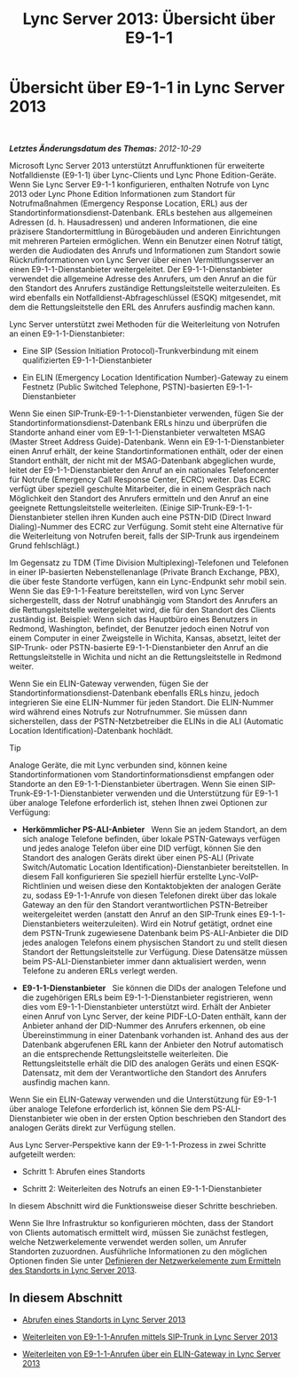 ﻿---
title: 'Lync Server 2013: Übersicht über E9-1-1'
TOCTitle: Übersicht über E9-1-1
ms:assetid: c01e6774-bc9f-4c5b-a60b-478b7317b2b7
ms:mtpsurl: https://technet.microsoft.com/de-de/library/Gg412936(v=OCS.15)
ms:contentKeyID: 49295284
ms.date: 05/19/2016
mtps_version: v=OCS.15
ms.translationtype: HT
---

# Übersicht über E9-1-1 in Lync Server 2013

 

_**Letztes Änderungsdatum des Themas:** 2012-10-29_

Microsoft Lync Server 2013 unterstützt Anruffunktionen für erweiterte Notfalldienste (E9-1-1) über Lync-Clients und Lync Phone Edition-Geräte. Wenn Sie Lync Server E9-1-1 konfigurieren, enthalten Notrufe von Lync 2013 oder Lync Phone Edition Informationen zum Standort für Notrufmaßnahmen (Emergency Response Location, ERL) aus der Standortinformationsdienst-Datenbank. ERLs bestehen aus allgemeinen Adressen (d. h. Hausadressen) und anderen Informationen, die eine präzisere Standortermittlung in Bürogebäuden und anderen Einrichtungen mit mehreren Parteien ermöglichen. Wenn ein Benutzer einen Notruf tätigt, werden die Audiodaten des Anrufs und Informationen zum Standort sowie Rückrufinformationen von Lync Server über einen Vermittlungsserver an einen E9-1-1-Dienstanbieter weitergeleitet. Der E9-1-1-Dienstanbieter verwendet die allgemeine Adresse des Anrufers, um den Anruf an die für den Standort des Anrufers zuständige Rettungsleitstelle weiterzuleiten. Es wird ebenfalls ein Notfalldienst-Abfrageschlüssel (ESQK) mitgesendet, mit dem die Rettungsleitstelle den ERL des Anrufers ausfindig machen kann.

Lync Server unterstützt zwei Methoden für die Weiterleitung von Notrufen an einen E9-1-1-Dienstanbieter:

  - Eine SIP (Session Initiation Protocol)-Trunkverbindung mit einem qualifizierten E9-1-1-Dienstanbieter

  - Ein ELIN (Emergency Location Identification Number)-Gateway zu einem Festnetz (Public Switched Telephone, PSTN)-basierten E9-1-1-Dienstanbieter

Wenn Sie einen SIP-Trunk-E9-1-1-Dienstanbieter verwenden, fügen Sie der Standortinformationsdienst-Datenbank ERLs hinzu und überprüfen die Standorte anhand einer vom E9-1-1-Dienstanbieter verwalteten MSAG (Master Street Address Guide)-Datenbank. Wenn ein E9-1-1-Dienstanbieter einen Anruf erhält, der keine Standortinformationen enthält, oder der einen Standort enthält, der nicht mit der MSAG-Datenbank abgeglichen wurde, leitet der E9-1-1-Dienstanbieter den Anruf an ein nationales Telefoncenter für Notrufe (Emergency Call Response Center, ECRC) weiter. Das ECRC verfügt über speziell geschulte Mitarbeiter, die in einem Gespräch nach Möglichkeit den Standort des Anrufers ermitteln und den Anruf an eine geeignete Rettungsleitstelle weiterleiten. (Einige SIP-Trunk-E9-1-1-Dienstanbieter stellen ihren Kunden auch eine PSTN-DID (Direct Inward Dialing)-Nummer des ECRC zur Verfügung. Somit steht eine Alternative für die Weiterleitung von Notrufen bereit, falls der SIP-Trunk aus irgendeinem Grund fehlschlägt.)

Im Gegensatz zu TDM (Time Division Multiplexing)-Telefonen und Telefonen in einer IP-basierten Nebenstellenanlage (Private Branch Exchange, PBX), die über feste Standorte verfügen, kann ein Lync-Endpunkt sehr mobil sein. Wenn Sie das E9-1-1-Feature bereitstellen, wird von Lync Server sichergestellt, dass der Notruf unabhängig vom Standort des Anrufers an die Rettungsleitstelle weitergeleitet wird, die für den Standort des Clients zuständig ist. Beispiel: Wenn sich das Hauptbüro eines Benutzers in Redmond, Washington, befindet, der Benutzer jedoch einen Notruf von einem Computer in einer Zweigstelle in Wichita, Kansas, absetzt, leitet der SIP-Trunk- oder PSTN-basierte E9-1-1-Dienstanbieter den Anruf an die Rettungsleitstelle in Wichita und nicht an die Rettungsleitstelle in Redmond weiter.

Wenn Sie ein ELIN-Gateway verwenden, fügen Sie der Standortinformationsdienst-Datenbank ebenfalls ERLs hinzu, jedoch integrieren Sie eine ELIN-Nummer für jeden Standort. Die ELIN-Nummer wird während eines Notrufs zur Notrufnummer. Sie müssen dann sicherstellen, dass der PSTN-Netzbetreiber die ELINs in die ALI (Automatic Location Identification)-Datenbank hochlädt.


> [!TIP]
> Analoge Geräte, die mit Lync verbunden sind, können keine Standortinformationen vom Standortinformationsdienst empfangen oder Standorte an den E9-1-1-Dienstanbieter übertragen. Wenn Sie einen SIP-Trunk-E9-1-1-Dienstanbieter verwenden und die Unterstützung für E9-1-1 über analoge Telefone erforderlich ist, stehen Ihnen zwei Optionen zur Verfügung: 
> <UL>
> <LI>
> <P><STRONG>Herkömmlicher PS-ALI-Anbieter</STRONG>&nbsp;&nbsp;&nbsp;Wenn Sie an jedem Standort, an dem sich analoge Telefone befinden, über lokale PSTN-Gateways verfügen und jedes analoge Telefon über eine DID verfügt, können Sie den Standort des analogen Geräts direkt über einen PS-ALI (Private Switch/Automatic Location Identification)-Dienstanbieter bereitstellen. In diesem Fall konfigurieren Sie speziell hierfür erstellte Lync-VoIP-Richtlinien und weisen diese den Kontaktobjekten der analogen Geräte zu, sodass E9-1-1-Anrufe von diesen Telefonen direkt über das lokale Gateway an den für den Standort verantwortlichen PSTN-Betreiber weitergeleitet werden (anstatt den Anruf an den SIP-Trunk eines E9-1-1-Dienstanbieters weiterzuleiten). Wird ein Notruf getätigt, ordnet eine dem PSTN-Trunk zugewiesene Datenbank beim PS-ALI-Anbieter die DID jedes analogen Telefons einem physischen Standort zu und stellt diesen Standort der Rettungsleitstelle zur Verfügung. Diese Datensätze müssen beim PS-ALI-Dienstanbieter immer dann aktualisiert werden, wenn Telefone zu anderen ERLs verlegt werden.</P>
> <LI>
> <P><STRONG>E9-1-1-Dienstanbieter</STRONG>&nbsp;&nbsp;&nbsp;Sie können die DIDs der analogen Telefone und die zugehörigen ERLs beim E9-1-1-Dienstanbieter registrieren, wenn dies vom E9-1-1-Dienstanbieter unterstützt wird. Erhält der Anbieter einen Anruf von Lync Server, der keine PIDF-LO-Daten enthält, kann der Anbieter anhand der DID-Nummer des Anrufers erkennen, ob eine Übereinstimmung in einer Datenbank vorhanden ist. Anhand des aus der Datenbank abgerufenen ERL kann der Anbieter den Notruf automatisch an die entsprechende Rettungsleitstelle weiterleiten. Die Rettungsleitstelle erhält die DID des analogen Geräts und einen ESQK-Datensatz, mit dem der Verantwortliche den Standort des Anrufers ausfindig machen kann.</P></LI></UL>Wenn Sie ein ELIN-Gateway verwenden und die Unterstützung für E9-1-1 über analoge Telefone erforderlich ist, können Sie dem PS-ALI-Dienstanbieter wie oben in der ersten Option beschrieben den Standort des analogen Geräts direkt zur Verfügung stellen.



Aus Lync Server-Perspektive kann der E9-1-1-Prozess in zwei Schritte aufgeteilt werden:

  - Schritt 1: Abrufen eines Standorts

  - Schritt 2: Weiterleiten des Notrufs an einen E9-1-1-Dienstanbieter

In diesem Abschnitt wird die Funktionsweise dieser Schritte beschrieben.

Wenn Sie Ihre Infrastruktur so konfigurieren möchten, dass der Standort von Clients automatisch ermittelt wird, müssen Sie zunächst festlegen, welche Netzwerkelemente verwendet werden sollen, um Anrufer Standorten zuzuordnen. Ausführliche Informationen zu den möglichen Optionen finden Sie unter [Definieren der Netzwerkelemente zum Ermitteln des Standorts in Lync Server 2013](lync-server-2013-defining-the-network-elements-used-to-determine-location.md).

## In diesem Abschnitt

  - [Abrufen eines Standorts in Lync Server 2013](lync-server-2013-acquiring-a-location.md)

  - [Weiterleiten von E9-1-1-Anrufen mittels SIP-Trunk in Lync Server 2013](lync-server-2013-routing-e9-1-1-calls-by-using-a-sip-trunk.md)

  - [Weiterleiten von E9-1-1-Anrufen über ein ELIN-Gateway in Lync Server 2013](lync-server-2013-routing-e9-1-1-calls-by-using-an-elin-gateway.md)

